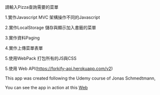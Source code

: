 請輸入Pizza查詢需要的菜單

1.實作Javascript MVC 架構操作不同的Javascript

2.實作LocalStorage 儲存與顯示加入書籤的菜單

3.實作資料Paging

4.實作上傳菜單表單

5.使用WebPack 打包所有的JS與CSS

5.使用 Web API(https://forkify-api.herokuapp.com/v2)

This app was created following the Udemy course of Jonas Schmedtmann,

You can see the app in action at this <a href="https://jerry75916.github.io/forkify/dist/index.html">Web</a>

